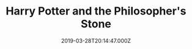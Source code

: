 ---
title: "Harry Potter and the Philosopher's Stone"
year: 2001
date: 2019-03-28T20:14:47.000Z
permalink: /almanac/movies/2019-03-28-harry-potter-and-the-philosophers-stone/index.html
rating: 3
---